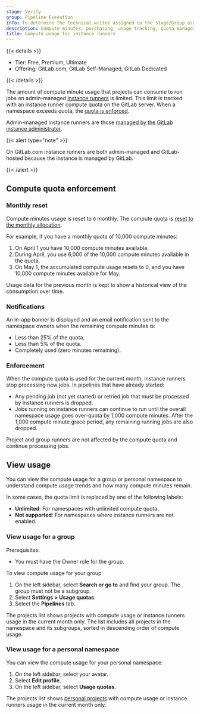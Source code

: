 ```yaml
---
stage: Verify
group: Pipeline Execution
info: To determine the technical writer assigned to the Stage/Group associated with this page, see https://handbook.gitlab.com/handbook/product/ux/technical-writing/#assignments
description: Compute minutes, purchasing, usage tracking, quota management for instance runners on GitLab.com and GitLab Self-Managed.
title: Compute usage for instance runners
---
```


{{< details >}}

- Tier: Free, Premium, Ultimate
- Offering: GitLab.com, GitLab Self-Managed, GitLab Dedicated

{{< /details >}}

The amount of compute minute usage that projects can consume to run jobs on admin-managed [instance runners](../runners/runners_scope.md#instance-runners)
is limited. This limit is tracked with an instance runner compute quota on the GitLab server. When a namespace exceeds quota, the [quota is enforced](#enforcement).

Admin-managed instance runners are those [managed by the GitLab instance administrator](../../administration/cicd/compute_minutes.md).

{{< alert type="note" >}}

On GitLab.com instance runners are both admin-managed and GitLab-hosted because the instance is managed by GitLab.

{{< /alert >}}

## Compute quota enforcement

### Monthly reset

Compute minutes usage is reset to `0` monthly.
The compute quota is [reset to the monthly allocation](https://about.gitlab.com/pricing/).

For example, if you have a monthly quota of 10,000 compute minutes:

1. On April 1 you have 10,000 compute minutes available.
1. During April, you use 6,000 of the 10,000 compute minutes available in the quota.
1. On May 1, the accumulated compute usage resets to 0, and you have 10,000
   compute minutes available for May.

Usage data for the previous month is kept to show a historical view of the consumption over time.

### Notifications

An in-app banner is displayed and an email notification sent to the
namespace owners when the remaining compute minutes is:

- Less than 25% of the quota.
- Less than 5% of the quota.
- Completely used (zero minutes remaining).

### Enforcement

When the compute quota is used for the current month, instance runners stop processing new jobs.
In pipelines that have already started:

- Any pending job (not yet started) or retried job that must be processed by instance runners is dropped.
- Jobs running on instance runners can continue to run until the overall namespace usage goes over-quota
  by 1,000 compute minutes. After the 1,000 compute minute grace period, any remaining running jobs
  are also dropped.

Project and group runners are not affected by the compute quota and continue processing jobs.

## View usage

You can view the compute usage for a group or personal namespace to understand
compute usage trends and how many compute minutes remain.

In some cases, the quota limit is replaced by one of the following labels:

- **Unlimited**: For namespaces with unlimited compute quota.
- **Not supported**: For namespaces where instance runners are not enabled.

### View usage for a group

Prerequisites:

- You must have the Owner role for the group.

To view compute usage for your group:

1. On the left sidebar, select **Search or go to** and
   find your group. The group must not be a subgroup.
1. Select **Settings > Usage quotas**.
1. Select the **Pipelines** tab.

The projects list shows projects with compute usage or instance runners usage
in the current month only. The list includes all projects in the namespace and its
subgroups, sorted in descending order of compute usage.

### View usage for a personal namespace

You can view the compute usage for your personal namespace:

1. On the left sidebar, select your avatar.
1. Select **Edit profile**.
1. On the left sidebar, select **Usage quotas**.

The projects list shows [personal projects](../../user/project/working_with_projects.md)
with compute usage or instance runners usage in the current month only.
